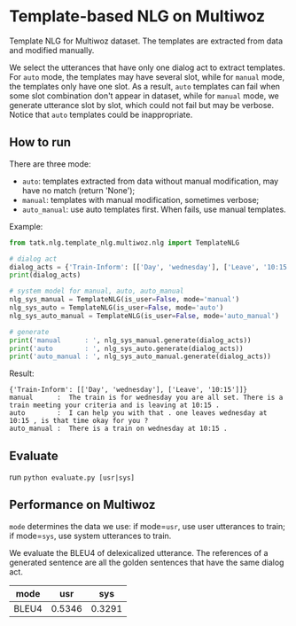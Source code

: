 # Template-based NLG on Multiwoz

Template NLG for Multiwoz dataset. The templates are extracted from data and modified manually.

We select the utterances that have only one dialog act to extract templates. For `auto` mode, the templates may have several slot, while for `manual` mode, the templates only have one slot. As a result, `auto` templates can fail when some slot combination don't appear in dataset, while for `manual` mode, we generate utterance slot by slot, which could not fail but may be verbose. Notice that `auto` templates could be inappropriate.

## How to run

There are three mode:

- `auto`: templates extracted from data without manual modification, may have no match (return 'None');
- `manual`: templates with manual modification, sometimes verbose;
- `auto_manual`: use auto templates first. When fails, use manual templates.

Example:

```python
from tatk.nlg.template_nlg.multiwoz.nlg import TemplateNLG

# dialog act
dialog_acts = {'Train-Inform': [['Day', 'wednesday'], ['Leave', '10:15']]}
print(dialog_acts)

# system model for manual, auto, auto_manual
nlg_sys_manual = TemplateNLG(is_user=False, mode='manual')
nlg_sys_auto = TemplateNLG(is_user=False, mode='auto')
nlg_sys_auto_manual = TemplateNLG(is_user=False, mode='auto_manual')

# generate
print('manual      : ', nlg_sys_manual.generate(dialog_acts))
print('auto        : ', nlg_sys_auto.generate(dialog_acts))
print('auto_manual : ', nlg_sys_auto_manual.generate(dialog_acts))
```
Result:
```
{'Train-Inform': [['Day', 'wednesday'], ['Leave', '10:15']]}
manual      :  The train is for wednesday you are all set. There is a train meeting your criteria and is leaving at 10:15 .
auto        :  I can help you with that . one leaves wednesday at 10:15 , is that time okay for you ?
auto_manual :  There is a train on wednesday at 10:15 .
```

## Evaluate

run `python evaluate.py [usr|sys]`

## Performance on Multiwoz

`mode` determines the data we use: if mode=`usr`, use user utterances to train; if mode=`sys`, use system utterances to train.

We evaluate the BLEU4 of delexicalized utterance. The references of a generated sentence are all the golden sentences that have the same dialog act.

| mode  | usr    | sys    |
| ----- | ------ | ------ |
| BLEU4 | 0.5346 | 0.3291 |




